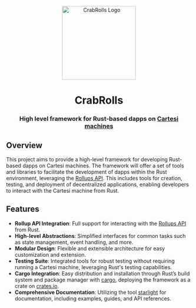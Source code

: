 <div align="center">
    <img src="https://i.ibb.co/zQk6JLc/fotor-2024042173316.png" alt="CrabRolls Logo" width="200" />
    <h1>CrabRolls</h1>
    <h3><strong>High level framework for Rust-based dapps on <a href="https://cartesi.io/">Cartesi machines</a></strong></h3>
</div>

## Overview

This project aims to provide a high-level framework for developing Rust-based dapps on Cartesi machines. The framework will offer a set of tools and libraries to facilitate the development of dapps within the Rust environment, leveraging the [Rollups API](https://docs.cartesi.io/cartesi-rollups/api/). This includes tools for creation, testing, and deployment of decentralized applications, enabling developers to interact with the Cartesi machine from Rust.

## Features

-   **Rollup API Integration**: Full support for interacting with the [Rollups API](https://docs.cartesi.io/cartesi-rollups/api/) from Rust.
-   **High-level Abstractions**: Simplified interfaces for common tasks such as state management, event handling, and more.
-   **Modular Design**: Flexible and extensible architecture for easy customization and extension.
-   **Testing Suite**: Integrated tools for robust testing without requiring running a Cartesi machine, leveraging Rust's testing capabilities.
-   **Cargo Integration**: Easy distribution and installation through Rust’s build system and package manager with [cargo](https://doc.rust-lang.org/cargo/), deploying the framework as a crate on [crates.io](https://crates.io/).
-   **Comprehensive Documentation**: Utilizing the tool [starlight](https://starlight.astro.build/) for documentation, including examples, guides, and API references.

